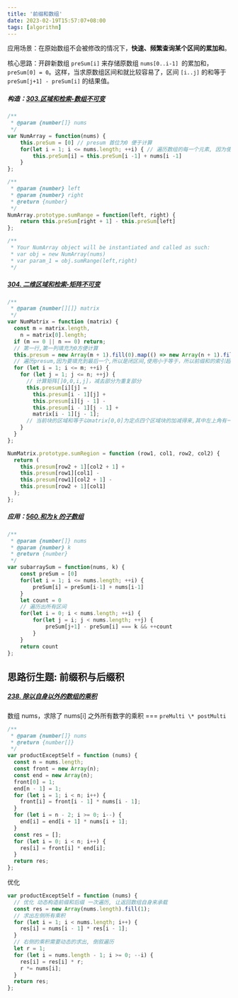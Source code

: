```yaml
---
title: '前缀和数组'
date: 2023-02-19T15:57:07+08:00
tags: [algorithm]
---
```


应用场景：在原始数组不会被修改的情况下，**快速、频繁查询某个区间的累加和**。

核心思路：开辟新数组 `preSum[i]` 来存储原数组 `nums[0..i-1] `的累加和，`preSum[0] = 0`。这样，当求原数组区间和就比较容易了，区间 `[i..j]` 的和等于 `preSum[j+1] - preSum[i]` 的结果值。

##### 构造：[303.区域和检索-数组不可变](https://leetcode.cn/problems/range-sum-query-immutable/)

```JavaScript
/**
 * @param {number[]} nums
 */
var NumArray = function(nums) {
    this.preSum = [0] // presum 首位为0 便于计算
    for(let i = 1; i <= nums.length; ++i) { // 遍历数组的每一个元素, 因为使用的是nums[i-1]
        this.preSum[i] = this.preSum[i -1] + nums[i -1]
    }
};

/**
 * @param {number} left
 * @param {number} right
 * @return {number}
 */
NumArray.prototype.sumRange = function(left, right) {
    return this.preSum[right + 1] - this.preSum[left]
};

/**
 * Your NumArray object will be instantiated and called as such:
 * var obj = new NumArray(nums)
 * var param_1 = obj.sumRange(left,right)
 */
```

##### [304. 二维区域和检索-矩阵不可变](https://leetcode.cn/problems/range-sum-query-2d-immutable/)

```js
/**
 * @param {number[][]} matrix
 */
var NumMatrix = function (matrix) {
  const m = matrix.length,
    n = matrix[0].length;
  if (m == 0 || n == 0) return;
  // 第一行,第一列填充为0方便计算
  this.presum = new Array(m + 1).fill(0).map(() => new Array(n + 1).fill(0));
  // 遍历presum,因为要填充到最后一个,所以是闭区间,使用小于等于，所以前缀和的索引超前matrix 1位
  for (let i = 1; i <= m; ++i) {
    for (let j = 1; j <= n; ++j) {
      // 计算矩阵[]0,0,i,j]，减去部分为重复部分
      this.presum[i][j] =
        this.presum[i - 1][j] +
        this.presum[i][j - 1] -
        this.presum[i - 1][j - 1] +
        matrix[i - 1][j - 1];
      // 当前块的区域和等于以matrix[0,0]为定点四个区域块的加减得来,其中左上角有一块会被加两次所以要减掉一次
    }
  }
};

NumMatrix.prototype.sumRegion = function (row1, col1, row2, col2) {
  return (
    this.presum[row2 + 1][col2 + 1] +
    this.presum[row1][col1] -
    this.presum[row1][col2 + 1] -
    this.presum[row2 + 1][col1]
  );
};
```

##### 应用：[560.和为 k 的子数组](https://leetcode.cn/problems/subarray-sum-equals-k/)

```JavaScript
/**
 * @param {number[]} nums
 * @param {number} k
 * @return {number}
 */
var subarraySum = function(nums, k) {
    const preSum = [0]
    for(let i = 1; i <= nums.length; ++i) {
        preSum[i] = preSum[i-1] + nums[i-1]
    }
    let count = 0
    // 遍历出所有区间
    for(let i = 0; i < nums.length; ++i) {
        for(let j = i; j < nums.length; ++j) {
            preSum[j+1] - preSum[i] === k && ++count
        }
    }
    return count
};
```

## 思路衍生题: 前缀积与后缀积

##### [238. 除以自身以外的数组的乘积](https://leetcode.cn/problems/product-of-array-except-self/)

数组 nums，求除了 nums[i] 之外所有数字的乘积 === `preMulti \* postMulti`

```js
/**
 * @param {number[]} nums
 * @return {number[]}
 */
var productExceptSelf = function (nums) {
  const n = nums.length;
  const front = new Array(n);
  const end = new Array(n);
  front[0] = 1;
  end[n - 1] = 1;
  for (let i = 1; i < n; i++) {
    front[i] = front[i - 1] * nums[i - 1];
  }
  for (let i = n - 2; i >= 0; i--) {
    end[i] = end[i + 1] * nums[i + 1];
  }
  const res = [];
  for (let i = 0; i < n; i++) {
    res[i] = front[i] * end[i];
  }
  return res;
};
```

优化

```js
var productExceptSelf = function (nums) {
  // 优化 动态构造前缀和后缀 一次遍历, 让返回数组自身来承载
  const res = new Array(nums.length).fill(1);
  // 求出左侧所有乘积
  for (let i = 1; i < nums.length; i++) {
    res[i] = nums[i - 1] * res[i - 1];
  }
  // 右侧的乘积需要动态的求出, 倒叙遍历
  let r = 1;
  for (let i = nums.length - 1; i >= 0; --i) {
    res[i] = res[i] * r;
    r *= nums[i];
  }
  return res;
};
```
